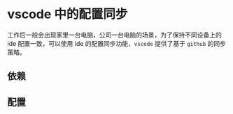 # vscode 中的配置同步
工作后一般会出现家里一台电脑，公司一台电脑的场景，为了保持不同设备上的 ide 配置一致，可以使用 ide 的配置同步功能，`vscode` 提供了基于 `github` 的同步策略。

## 依赖

## 配置
